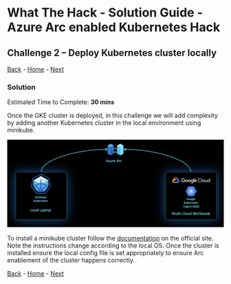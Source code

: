 # What The Hack - Solution Guide - Azure Arc enabled Kubernetes Hack

## Challenge 2 – Deploy Kubernetes cluster locally
[Back](challenge01.md) - [Home](../readme.md) - [Next](challenge03.md)
### Solution

Estimated Time to Complete: **30 mins**

Once the GKE cluster is deployed, in this challenge we will add complexity by adding another Kubernetes cluster in the local environment using minikube.

 ![](../../img/image4.png)

To install a minikube cluster follow the [documentation](https://kubernetes.io/docs/tasks/tools/install-minikube/) on the official site. Note the instructions change according to the local OS. Once the cluster is installed ensure the local config file is set appropriately to ensure Arc enablement of the cluster happens correctly.

[Back](challenge01.md) - [Home](../readme.md) - [Next](challenge03.md)
